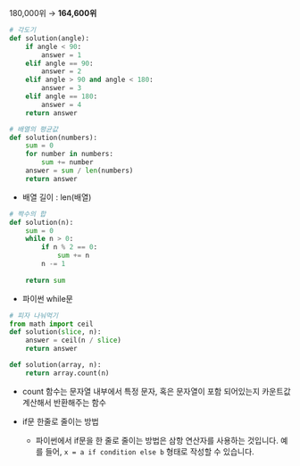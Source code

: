 180,000위 → **164,600위**

```python
# 각도기
def solution(angle):
    if angle < 90:
        answer = 1
    elif angle == 90:
        answer = 2
    elif angle > 90 and angle < 180:
        answer = 3
    elif angle == 180:
        answer = 4
    return answer
```

```python
# 배열의 평균값
def solution(numbers):
    sum = 0
    for number in numbers:
        sum += number
    answer = sum / len(numbers)
    return answer
```

- 배열 길이 : len(배열)

```python
# 짝수의 합
def solution(n):
    sum = 0
    while n > 0:
        if n % 2 == 0:
            sum += n
        n -= 1
    
    return sum
```

- 파이썬 while문

```python
# 피자 나눠먹기 
from math import ceil
def solution(slice, n):    
    answer = ceil(n / slice)
    return answer
```

```python
def solution(array, n):
    return array.count(n)
```

- count 함수는 문자열 내부에서 특정 문자, 혹은 문자열이 포함 되어있는지 카운트값 계산해서 반환해주는 함수

- if문 한줄로 줄이는 방법
    - 파이썬에서 if문을 한 줄로 줄이는 방법은 삼항 연산자를 사용하는 것입니다.
    예를 들어, `x = a if condition else b` 형태로 작성할 수 있습니다.